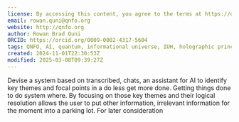 ```yaml
---
license: By accessing this content, you agree to the terms at https://qnfo.org/LICENSE
email: rowan.quni@qnfo.org
website: http://qnfo.org
author: Rowan Brad Quni
ORCID: https://orcid.org/0009-0002-4317-5604
tags: QNFO, AI, quantum, informational universe, IUH, holographic principle
created: 2024-11-01T22:30:53Z
modified: 2025-03-08T09:39:27Z
---
```


Devise a system based on transcribed, chats, an assistant for AI to identify key themes and focal points in a do less get more done. Getting things done to do system where. By focusing on those key themes and their logical resolution allows the user to put other information, irrelevant information for the moment into a parking lot. For later consideration
